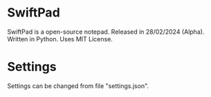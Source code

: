 # SwiftPad
SwiftPad is a open-source notepad. Released in 28/02/2024 (Alpha). Written in Python. Uses MIT License.

# Settings
Settings can be changed from file "settings.json".
